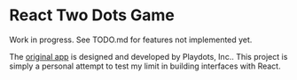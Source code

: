 # React Two Dots Game

Work in progress. See TODO.md for features not implemented yet.

The [original app](https://www.dots.co/twodots/) is designed and developed by Playdots, Inc.. This project is simply a personal attempt to test my limit in building interfaces with React.
